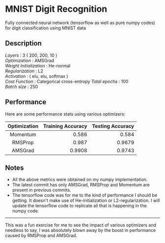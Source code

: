 # MNIST Digit Recognition
Fully connected neural network (tensorflow as well as pure numpy codes) for digit classification using MNIST data

## Description  
*Layers* : 3 ( 200, 200, 10 )  
*Optimization* : AMSGrad  
*Weight Initialization* : He-normal  
*Regularization* : L2  
*Activation* : ( elu, elu, softmax )  
*Cost Function* : Categorical cross-entropy
*Total epochs* : 100  
*Batch size* : 250  

## Performance
Here are some performance stats using various optimizers: 
  
|Optimization   | Training Accuracy | Testing Accuracy |  
|:-------------:|------------------:|-----------------:|  
|Momentum       | 0.586             | 0.584            |  
|RMSProp        | 0.987             | 0.9679           |  
|AMSGrad        | 0.9908            | 0.9743           |

## Notes

* All the above metrics were obtained on my numpy implementation.  
* The latest commit has only AMSGrad, RMSProp and Momentum are present in previous commits.  
* The tensorflow code was for me to the kind of performance I should be getting. It doesn't make use of He-initialization or
L2-regularization. I will update the tensorflow code to replicate all that is happening in the numpy code.  

---  

This was a fun exercise for me to see the impact of various optimizers and needless to say, I was absolutely blown away by
the boost in performance caused by RMSProp and AMSGrad.  
